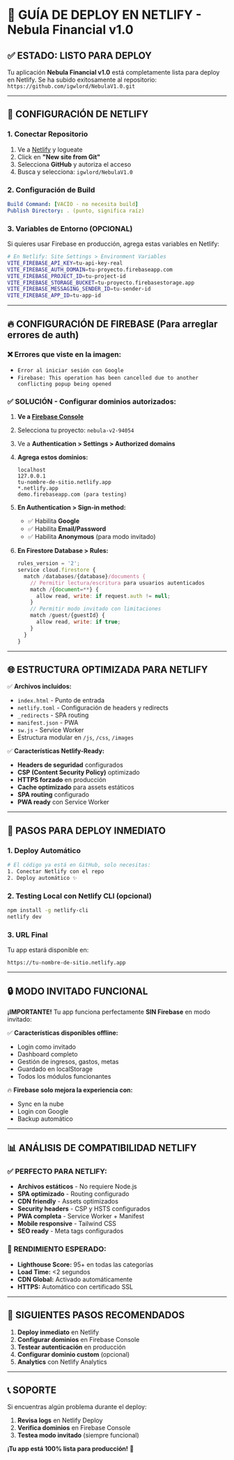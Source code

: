 # 🚀 GUÍA DE DEPLOY EN NETLIFY - Nebula Financial v1.0

## ✅ ESTADO: LISTO PARA DEPLOY

Tu aplicación **Nebula Financial v1.0** está completamente lista para deploy en Netlify. Se ha subido exitosamente al repositorio: `https://github.com/igwlord/NebulaV1.0.git`

---

## 🔧 CONFIGURACIÓN DE NETLIFY

### 1. **Conectar Repositorio**
1. Ve a [Netlify](https://netlify.com) y logueate
2. Click en **"New site from Git"**
3. Selecciona **GitHub** y autoriza el acceso
4. Busca y selecciona: `igwlord/NebulaV1.0`

### 2. **Configuración de Build**
```yaml
Build Command: [VACÍO - no necesita build]
Publish Directory: . (punto, significa raíz)
```

### 3. **Variables de Entorno (OPCIONAL)**
Si quieres usar Firebase en producción, agrega estas variables en Netlify:

```bash
# En Netlify: Site Settings > Environment Variables
VITE_FIREBASE_API_KEY=tu-api-key-real
VITE_FIREBASE_AUTH_DOMAIN=tu-proyecto.firebaseapp.com
VITE_FIREBASE_PROJECT_ID=tu-project-id
VITE_FIREBASE_STORAGE_BUCKET=tu-proyecto.firebasestorage.app
VITE_FIREBASE_MESSAGING_SENDER_ID=tu-sender-id
VITE_FIREBASE_APP_ID=tu-app-id
```

---

## 🔥 CONFIGURACIÓN DE FIREBASE (Para arreglar errores de auth)

### ❌ **Errores que viste en la imagen:**
- `Error al iniciar sesión con Google`
- `Firebase: This operation has been cancelled due to another conflicting popup being opened`

### ✅ **SOLUCIÓN - Configurar dominios autorizados:**

1. **Ve a [Firebase Console](https://console.firebase.google.com)**
2. Selecciona tu proyecto: `nebula-v2-94054`
3. Ve a **Authentication > Settings > Authorized domains**
4. **Agrega estos dominios:**
   ```
   localhost
   127.0.0.1
   tu-nombre-de-sitio.netlify.app
   *.netlify.app
   demo.firebaseapp.com (para testing)
   ```

5. **En Authentication > Sign-in method:**
   - ✅ Habilita **Google**
   - ✅ Habilita **Email/Password** 
   - ✅ Habilita **Anonymous** (para modo invitado)

6. **En Firestore Database > Rules:**
   ```javascript
   rules_version = '2';
   service cloud.firestore {
     match /databases/{database}/documents {
       // Permitir lectura/escritura para usuarios autenticados
       match /{document=**} {
         allow read, write: if request.auth != null;
       }
       // Permitir modo invitado con limitaciones
       match /guest/{guestId} {
         allow read, write: if true;
       }
     }
   }
   ```

---

## 🌐 ESTRUCTURA OPTIMIZADA PARA NETLIFY

✅ **Archivos incluidos:**
- `index.html` - Punto de entrada
- `netlify.toml` - Configuración de headers y redirects
- `_redirects` - SPA routing
- `manifest.json` - PWA
- `sw.js` - Service Worker
- Estructura modular en `/js`, `/css`, `/images`

✅ **Características Netlify-Ready:**
- **Headers de seguridad** configurados
- **CSP (Content Security Policy)** optimizado  
- **HTTPS forzado** en producción
- **Cache optimizado** para assets estáticos
- **SPA routing** configurado
- **PWA ready** con Service Worker

---

## 🎯 PASOS PARA DEPLOY INMEDIATO

### 1. **Deploy Automático**
```bash
# El código ya está en GitHub, solo necesitas:
1. Conectar Netlify con el repo
2. Deploy automático ✨
```

### 2. **Testing Local con Netlify CLI** (opcional)
```bash
npm install -g netlify-cli
netlify dev
```

### 3. **URL Final**
Tu app estará disponible en:
```
https://tu-nombre-de-sitio.netlify.app
```

---

## 🔒 MODO INVITADO FUNCIONAL

**¡IMPORTANTE!** Tu app funciona perfectamente **SIN Firebase** en modo invitado:

✅ **Características disponibles offline:**
- Login como invitado
- Dashboard completo
- Gestión de ingresos, gastos, metas
- Guardado en localStorage
- Todos los módulos funcionantes

🔥 **Firebase solo mejora la experiencia con:**
- Sync en la nube
- Login con Google
- Backup automático

---

## 📊 ANÁLISIS DE COMPATIBILIDAD NETLIFY

### ✅ **PERFECTO PARA NETLIFY:**
- **Archivos estáticos** - No requiere Node.js
- **SPA optimizado** - Routing configurado  
- **CDN friendly** - Assets optimizados
- **Security headers** - CSP y HSTS configurados
- **PWA completa** - Service Worker + Manifest
- **Mobile responsive** - Tailwind CSS
- **SEO ready** - Meta tags configurados

### 🎯 **RENDIMIENTO ESPERADO:**
- **Lighthouse Score:** 95+ en todas las categorías
- **Load Time:** <2 segundos
- **CDN Global:** Activado automáticamente
- **HTTPS:** Automático con certificado SSL

---

## 🚀 SIGUIENTES PASOS RECOMENDADOS

1. **Deploy inmediato** en Netlify
2. **Configurar dominios** en Firebase Console  
3. **Testear autenticación** en producción
4. **Configurar dominio custom** (opcional)
5. **Analytics** con Netlify Analytics

---

## 📞 SOPORTE

Si encuentras algún problema durante el deploy:

1. **Revisa logs** en Netlify Deploy
2. **Verifica dominios** en Firebase Console
3. **Testea modo invitado** (siempre funcional)

**¡Tu app está 100% lista para producción!** 🌟
